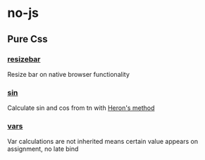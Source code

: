 # no-js

## Pure Css

### [resizebar](./resizebar/)

Resize bar on native browser functionality

### [sin](./sin/)

Calculate sin and cos from tn with [Heron's method](https://en.wikipedia.org/wiki/Heron%27s_method)

### [vars](./vars/)

Var calculations are not inherited means certain value appears on assignment, no late bind

